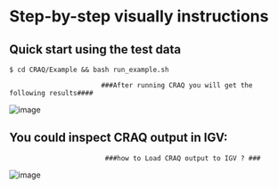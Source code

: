 # Step-by-step visually instructions  
## Quick start using the test data
```
$ cd CRAQ/Example && bash run_example.sh
```
                           ###After running CRAQ you will get the following results####   
![image](https://github.com/JiaoLaboratory/CRAQ/assets/65637958/c72f5d5d-6982-4bbd-9d42-d39d0115cf47)

## You could inspect CRAQ output in IGV: 
                            ###how to Load CRAQ output to IGV ? ###  

![image](https://github.com/JiaoLaboratory/CRAQ/assets/65637958/557051d0-afe1-4a1e-9422-8eb4407c1be6)


